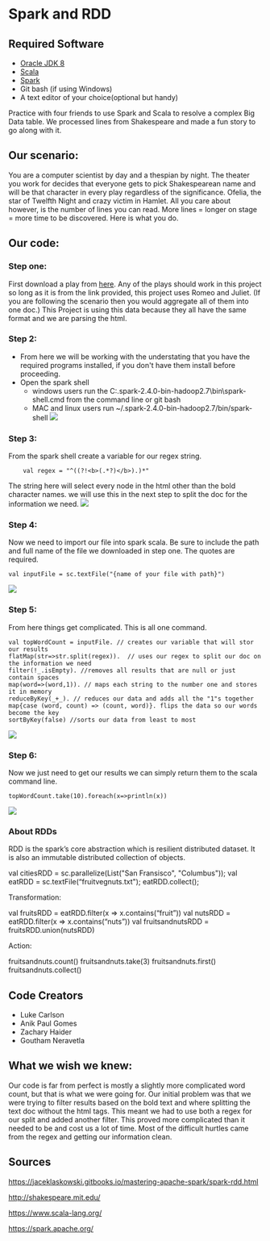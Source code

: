 # Spark and RDD
## Required Software
* [Oracle JDK 8](https://www.oracle.com/technetwork/java/javase/downloads/jdk8-downloads-2133151.html)
* [Scala](https://www.scala-lang.org/download/)
* [Spark](https://spark.apache.org/downloads.html)
* Git bash (if using Windows)
* A text editor of your choice(optional but handy)

Practice with four friends to use Spark and Scala to resolve a complex Big Data table. We processed lines from Shakespeare and made a fun story to go along with it.

## Our scenario: 
You are a computer scientist by day and a thespian by night. The theater you work for decides that everyone gets to pick Shakespearean name and will be that character in every play regardless of the significance. Ofelia, the star of Twelfth Night and crazy victim in Hamlet. All you care about however, is the number of lines you can read. More lines = longer on stage =  more time to be discovered. Here is what you do.




## Our code:

### Step one:
First download a play from [here](http://shakespeare.mit.edu/). Any of the plays should work in this project so long as it is from the link provided, this project uses Romeo and Juliet. (If you are following the scenario then you would aggregate all of them into one doc.) This Project is using this data because they all have the same format and we are parsing the html. 


### Step 2:

- From here we will be working with the understating that you have the required programs installed, if you don't have them install before proceeding.
- Open the spark shell 
  - windows users run the C:\.spark-2.4.0-bin-hadoop2.7\bin\spark-shell.cmd from the command line or git bash 
  - MAC and linux users run ~/.spark-2.4.0-bin-hadoop2.7/bin/spark-shell
  ![](https://github.com/zacharyhaider/Modual6WS/blob/master/spark.png)
  
### Step 3:

From the spark shell create a variable for our regex string.

		val regex = "^((?!<b>(.*?)</b>).)*"  

The string here will select every node in the html other than the bold character names. we will use this in the next step to split the doc for the information we need. 
![](https://github.com/zacharyhaider/Modual6WS/blob/master/regex.png)

### Step 4:
Now we need to import our file into spark scala. Be sure to include the path and full name of the file we downloaded in step one. The quotes are required.

	val inputFile = sc.textFile("{name of your file with path}")

![](https://github.com/zacharyhaider/Modual6WS/blob/master/inputfile.png)

### Step 5:
From here things get complicated. This is all one command.

	val topWordCount = inputFile. // creates our variable that will stor our results  
	flatMap(str=>str.split(regex)).  // uses our regex to split our doc on the information we need  
	filter(!_.isEmpty). //removes all results that are null or just contain spaces 
 	map(word=>(word,1)). // maps each string to the number one and stores it in memory 
	reduceByKey(_+_). // reduces our data and adds all the "1"s together 
	map{case (word, count) => (count, word)}. flips the data so our words become the key 
	sortByKey(false) //sorts our data from least to most

![](https://github.com/zacharyhaider/Modual6WS/blob/master/reduce%20pre.png)

### Step 6:
Now we just need to get our results we can simply return them to the scala command line. 
	
	topWordCount.take(10).foreach(x=>println(x))
![](https://github.com/zacharyhaider/Modual6WS/blob/master/results.png)

### About RDDs
RDD is the spark’s core abstraction which is resilient distributed dataset.
It is also an immutable distributed collection of objects.

val citiesRDD = sc.parallelize(List("San Fransisco", "Columbus"));
val eatRDD = sc.textFile(“fruitvegnuts.txt");
eatRDD.collect();

Transformation:

val fruitsRDD = eatRDD.filter(x => x.contains(“fruit”))
val nutsRDD = eatRDD.filter(x => x.contains(“nuts”))
val fruitsandnutsRDD = fruitsRDD.union(nutsRDD)

Action:

fruitsandnuts.count()
fruitsandnuts.take(3)
fruitsandnuts.first()
fruitsandnuts.collect()

## Code Creators
* Luke Carlson
* Anik Paul Gomes
* Zachary Haider
* Goutham Neravetla

## What we wish we knew:
Our code is far from perfect is mostly a slightly more complicated word count, but that is what we were going for. Our initial problem was that we were trying to filter results based on the bold text and where splitting the text doc without the html tags. This meant we had to use both a regex for our split and added another filter. This proved more complicated than it needed to be and cost us a lot of time. Most of the difficult hurtles came from the regex and getting our information clean.
## Sources 
https://jaceklaskowski.gitbooks.io/mastering-apache-spark/spark-rdd.html

http://shakespeare.mit.edu/

https://www.scala-lang.org/

https://spark.apache.org/
